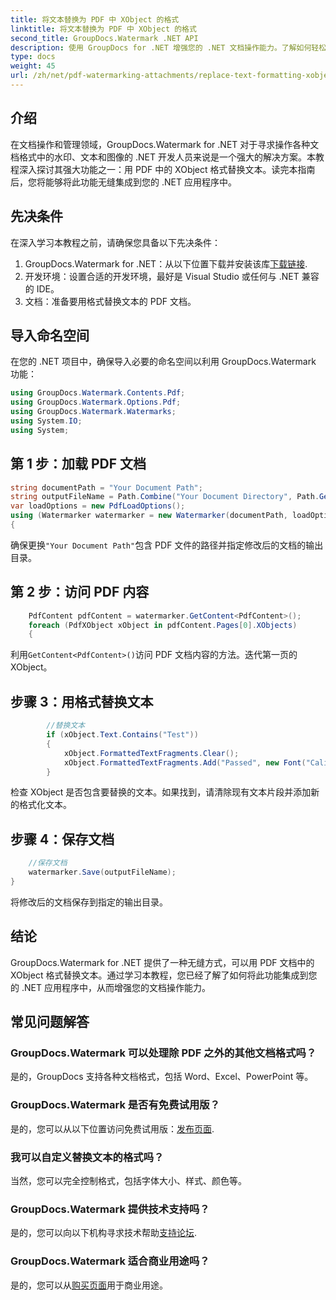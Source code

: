 ```yaml
---
title: 将文本替换为 PDF 中 XObject 的格式
linktitle: 将文本替换为 PDF 中 XObject 的格式
second_title: GroupDocs.Watermark .NET API
description: 使用 GroupDocs for .NET 增强您的 .NET 文档操作能力。了解如何轻松地用 PDF 中的格式替换文本。
type: docs
weight: 45
url: /zh/net/pdf-watermarking-attachments/replace-text-formatting-xobject-pdf/
---
```

## 介绍
在文档操作和管理领域，GroupDocs.Watermark for .NET 对于寻求操作各种文档格式中的水印、文本和图像的 .NET 开发人员来说是一个强大的解决方案。本教程深入探讨其强大功能之一：用 PDF 中的 XObject 格式替换文本。读完本指南后，您将能够将此功能无缝集成到您的 .NET 应用程序中。
## 先决条件
在深入学习本教程之前，请确保您具备以下先决条件：
1.  GroupDocs.Watermark for .NET：从以下位置下载并安装该库[下载链接](https://releases.groupdocs.com/Watermark/net/).
2. 开发环境：设置合适的开发环境，最好是 Visual Studio 或任何与 .NET 兼容的 IDE。
3. 文档：准备要用格式替换文本的 PDF 文档。

## 导入命名空间
在您的 .NET 项目中，确保导入必要的命名空间以利用 GroupDocs.Watermark 功能：
```csharp
using GroupDocs.Watermark.Contents.Pdf;
using GroupDocs.Watermark.Options.Pdf;
using GroupDocs.Watermark.Watermarks;
using System.IO;
using System;
```
## 第 1 步：加载 PDF 文档
```csharp
string documentPath = "Your Document Path";
string outputFileName = Path.Combine("Your Document Directory", Path.GetFileName(documentPath));
var loadOptions = new PdfLoadOptions();
using (Watermarker watermarker = new Watermarker(documentPath, loadOptions))
{
```
确保更换`"Your Document Path"`包含 PDF 文件的路径并指定修改后的文档的输出目录。
## 第 2 步：访问 PDF 内容
```csharp
    PdfContent pdfContent = watermarker.GetContent<PdfContent>();
    foreach (PdfXObject xObject in pdfContent.Pages[0].XObjects)
    {
```
利用`GetContent<PdfContent>()`访问 PDF 文档内容的方法。迭代第一页的 XObject。
## 步骤 3：用格式替换文本
```csharp
        //替换文本
        if (xObject.Text.Contains("Test"))
        {
            xObject.FormattedTextFragments.Clear();
            xObject.FormattedTextFragments.Add("Passed", new Font("Calibri", 19, FontStyle.Bold), Color.Red, Color.Aqua);
        }
```
检查 XObject 是否包含要替换的文本。如果找到，请清除现有文本片段并添加新的格式化文本。
## 步骤 4：保存文档
```csharp
    //保存文档
    watermarker.Save(outputFileName);
}
```
将修改后的文档保存到指定的输出目录。

## 结论
GroupDocs.Watermark for .NET 提供了一种无缝方式，可以用 PDF 文档中的 XObject 格式替换文本。通过学习本教程，您已经了解了如何将此功能集成到您的 .NET 应用程序中，从而增强您的文档操作能力。
## 常见问题解答
### GroupDocs.Watermark 可以处理除 PDF 之外的其他文档格式吗？
是的，GroupDocs 支持各种文档格式，包括 Word、Excel、PowerPoint 等。
### GroupDocs.Watermark 是否有免费试用版？
是的，您可以从以下位置访问免费试用版：[发布页面](https://releases.groupdocs.com/).
### 我可以自定义替换文本的格式吗？
当然，您可以完全控制格式，包括字体大小、样式、颜色等。
### GroupDocs.Watermark 提供技术支持吗？
是的，您可以向以下机构寻求技术帮助[支持论坛](https://forum.groupdocs.com/c/watermark/19).
### GroupDocs.Watermark 适合商业用途吗？
是的，您可以从[购买页面](https://purchase.groupdocs.com/buy)用于商业用途。
